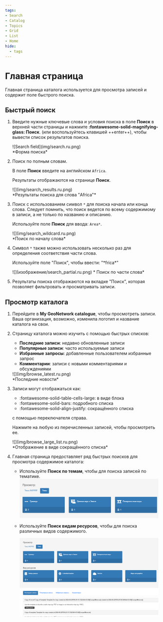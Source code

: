 ```yaml
---
tags:
- Search
- Catalog
- Topics
- Grid
- List
- Home
hide:
  - tags
---
```



# Главная страница

Главная страница каталога используется для просмотра записей и содержит поле быстрого поиска.

## Быстрый поиск

1.  Введите нужные ключевые слова и условия поиска в поле **Поиск**
    в верхней части страницы и нажмите **:fontawesome-solid-magnifying-glass: Поиск**.
    (или воспользуйтесь клавишей ++enter++), чтобы вывести список результатов поиска.

    <div class="browser-border">
    ![Search field](img/search.ru.png)
    </div>
    *Форма поиска*

2.  Поиск по полным словам.

    В поле **Поиск** введите на английском `Africa`.
    
    Результаты отображаются на странице **Поиск**.

    <div class="browser-mockup">
    ![](img/search_results.ru.png)
    </div>
    *Результаты поиска для слова "Africa"*

3.  Поиск с использованием символ `*` для поиска начала или конца слова. 
    Следует помнить, что поиск ведется по всему содержимому в записи, а не только по
    названию и описанию.
    
    Используйте поле **Поиск** для ввода: `Area*`.

    <div class="browser-mockup">
    ![](img/search_wildcard.ru.png)
    </div>
    *Поиск по началу слова*

4.  Символ `*` также можно использовать несколько раз для определения соответствия части слова.

    Используйте поле "Поиск", чтобы ввести: "\*frica\*"

    <div class=«browser-mockup»>
    ![](изображение/search_partial.ru.png)
    * Поиск по части слова*

5. Результаты поиска отображаются на вкладке "Поиск", которая позволяет фильтровать и просматривать записи.

## Просмотр каталога

1.  Перейдите в **My GeoNetwork catalogue**, чтобы просмотреть записи.
    Ваша организация, возможно, изменила логотип и название каталога на свои.

2.  Страницу каталога можно изучить с помощью быстрых списков:

    - **Последние записи**: недавно обновленные записи
    - **Популярные записи**: часто используемые записи
    - **Избранные запросы**: добавленные пользователем избранные запрос
    - **Комментарии**: записи с новыми комментариями и обсуждениями
    
    <div class="browser-border">
    ![](img/browse_latest.ru.png)
    </div>
    *Последние новости*

3.  Записи могут отображаться как:
    -    :fontawesome-solid-table-cells-large: в виде блока
    -    :fontawesome-solid-bars: подробного списка
    -    :fontawesome-solid-align-justify: сокращённого списка
    
    с помощью переключателя справа.

    Нажмите на любую из перечисленных записей, чтобы просмотреть ее.

    <div class="browser-border">
    ![](img/browse_large_list.ru.png)
    </div>
    *Отображение в виде сокращённого списка*

4.  Главная страница предоставляет ряд быстрых поисков для просмотра содержимое каталога:

    - Используйте **Поиск по темам**, чтобы для поиска записей по тематике.
      ![](img/browse-themes.ru.png)
    
    - Используйте **Поиск видам ресурсов**, чтобы для поиска различных видов содержимого.

      ![](img/browse.ru.png)
      